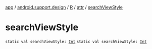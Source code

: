 [app](../../../index.md) / [android.support.design](../../index.md) / [R](../index.md) / [attr](index.md) / [searchViewStyle](.)

# searchViewStyle

`static val searchViewStyle: `[`Int`](https://kotlinlang.org/api/latest/jvm/stdlib/kotlin/-int/index.html)
`static val searchViewStyle: `[`Int`](https://kotlinlang.org/api/latest/jvm/stdlib/kotlin/-int/index.html)